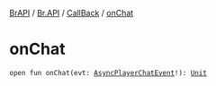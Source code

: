 [BrAPI](../../index.md) / [Br.API](../index.md) / [CallBack](index.md) / [onChat](./on-chat.md)

# onChat

`open fun onChat(evt: `[`AsyncPlayerChatEvent`](https://hub.spigotmc.org/javadocs/spigot/org/bukkit/event/player/AsyncPlayerChatEvent.html)`!): `[`Unit`](https://kotlinlang.org/api/latest/jvm/stdlib/kotlin/-unit/index.html)